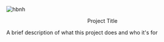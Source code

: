 
![hbnh](https://holbertonintranet.s3.amazonaws.com/uploads/medias/2018/6/65f4a1dd9c51265f49d0.png?X-Amz-Algorithm=AWS4-HMAC-SHA256&X-Amz-Credential=AKIARDDGGGOUWMNL5ANN%2F20210630%2Fus-east-1%2Fs3%2Faws4_request&X-Amz-Date=20210630T005744Z&X-Amz-Expires=86400&X-Amz-SignedHeaders=host&X-Amz-Signature=5bb1c3f440dadbd2231c3485b21538a8379f6d240b13a3cb0b0c0a77162a1ddd)
<p align="center"> Project Title <p>

A brief description of what this project does and who it's for
